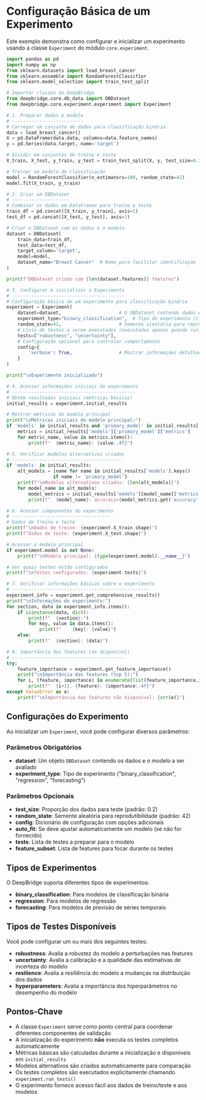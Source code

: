 # Configuração Básica de um Experimento

Este exemplo demonstra como configurar e inicializar um experimento usando a classe `Experiment` do módulo `core.experiment`.

```python
import pandas as pd
import numpy as np
from sklearn.datasets import load_breast_cancer
from sklearn.ensemble import RandomForestClassifier
from sklearn.model_selection import train_test_split

# Importar classes do DeepBridge
from deepbridge.core.db_data import DBDataset
from deepbridge.core.experiment.experiment import Experiment

# 1. Preparar dados e modelo
# --------------------------
# Carregar um conjunto de dados para classificação binária
data = load_breast_cancer()
X = pd.DataFrame(data.data, columns=data.feature_names)
y = pd.Series(data.target, name='target')

# Dividir em conjuntos de treino e teste
X_train, X_test, y_train, y_test = train_test_split(X, y, test_size=0.3, random_state=42)

# Treinar um modelo de classificação
model = RandomForestClassifier(n_estimators=100, random_state=42)
model.fit(X_train, y_train)

# 2. Criar um DBDataset
# ---------------------
# Combinar os dados em DataFrames para treino e teste
train_df = pd.concat([X_train, y_train], axis=1)
test_df = pd.concat([X_test, y_test], axis=1)

# Criar o DBDataset com os dados e o modelo
dataset = DBDataset(
    train_data=train_df,
    test_data=test_df,
    target_column='target',
    model=model,
    dataset_name="Breast Cancer"  # Nome para facilitar identificação
)

print(f"DBDataset criado com {len(dataset.features)} features")

# 3. Configurar e inicializar o Experimento
# -----------------------------------------
# Configuração básica de um experimento para classificação binária
experiment = Experiment(
    dataset=dataset,                     # O DBDataset contendo dados e modelo
    experiment_type="binary_classification",  # Tipo do experimento (classificação binária)
    random_state=42,                     # Semente aleatória para reprodutibilidade
    # Lista de testes a serem executados (executados apenas quando run_tests() for chamado)
    tests=["robustness", "uncertainty"],
    # Configuração opcional para controlar comportamento
    config={
        'verbose': True,                 # Mostrar informações detalhadas durante a execução
    }
)

print("\nExperimento inicializado")

# 4. Acessar informações iniciais do experimento
# ---------------------------------------------
# Obtém resultados iniciais (métricas básicas)
initial_results = experiment.initial_results

# Mostrar métricas do modelo principal
print("\nMétricas iniciais do modelo principal:")
if 'models' in initial_results and 'primary_model' in initial_results['models']:
    metrics = initial_results['models']['primary_model']['metrics']
    for metric_name, value in metrics.items():
        print(f"  {metric_name}: {value:.4f}")

# 5. Verificar modelos alternativos criados
# ----------------------------------------
if 'models' in initial_results:
    alt_models = [name for name in initial_results['models'].keys() 
                 if name != 'primary_model']
    print(f"\nModelos alternativos criados: {len(alt_models)}")
    for model_name in alt_models:
        model_metrics = initial_results['models'][model_name]['metrics']
        print(f"  {model_name}: accuracy={model_metrics.get('accuracy', 'N/A')}")

# 6. Acessar componentes do experimento
# ------------------------------------
# Dados de treino e teste
print(f"\nDados de treino: {experiment.X_train.shape}")
print(f"Dados de teste: {experiment.X_test.shape}")

# Acessar o modelo principal
if experiment.model is not None:
    print(f"\nModelo principal: {type(experiment.model).__name__}")

# Ver quais testes estão configurados
print(f"\nTestes configurados: {experiment.tests}")

# 7. Verificar informações básicas sobre o experimento
# --------------------------------------------------
experiment_info = experiment.get_comprehensive_results()
print("\nInformações do experimento:")
for section, data in experiment_info.items():
    if isinstance(data, dict):
        print(f"  {section}:")
        for key, value in data.items():
            print(f"    {key}: {value}")
    else:
        print(f"  {section}: {data}")

# 8. Importância das features (se disponível)
# -----------------------------------------
try:
    feature_importance = experiment.get_feature_importance()
    print("\nImportância das features (top 5):")
    for i, (feature, importance) in enumerate(list(feature_importance.items())[:5]):
        print(f"  {i+1}. {feature}: {importance:.4f}")
except ValueError as e:
    print(f"\nImportância das features não disponível: {str(e)}")
```

## Configurações do Experimento

Ao inicializar um `Experiment`, você pode configurar diversos parâmetros:

### Parâmetros Obrigatórios
- **dataset**: Um objeto `DBDataset` contendo os dados e o modelo a ser avaliado
- **experiment_type**: Tipo de experimento ("binary_classification", "regression", "forecasting")

### Parâmetros Opcionais
- **test_size**: Proporção dos dados para teste (padrão: 0.2)
- **random_state**: Semente aleatória para reprodutibilidade (padrão: 42)
- **config**: Dicionário de configuração com opções adicionais
- **auto_fit**: Se deve ajustar automaticamente um modelo (se não for fornecido)
- **tests**: Lista de testes a preparar para o modelo
- **feature_subset**: Lista de features para focar durante os testes

## Tipos de Experimentos

O DeepBridge suporta diferentes tipos de experimentos:

- **binary_classification**: Para modelos de classificação binária
- **regression**: Para modelos de regressão
- **forecasting**: Para modelos de previsão de séries temporais

## Tipos de Testes Disponíveis

Você pode configurar um ou mais dos seguintes testes:

- **robustness**: Avalia a robustez do modelo a perturbações nas features
- **uncertainty**: Avalia a calibração e a qualidade das estimativas de incerteza do modelo
- **resilience**: Avalia a resiliência do modelo a mudanças na distribuição dos dados
- **hyperparameters**: Avalia a importância dos hiperparâmetros no desempenho do modelo

## Pontos-Chave

- A classe `Experiment` serve como ponto central para coordenar diferentes componentes de validação
- A inicialização do experimento **não** executa os testes completos automaticamente
- Métricas básicas são calculadas durante a inicialização e disponíveis em `initial_results`
- Modelos alternativos são criados automaticamente para comparação
- Os testes completos são executados explicitamente chamando `experiment.run_tests()`
- O experimento fornece acesso fácil aos dados de treino/teste e aos modelos